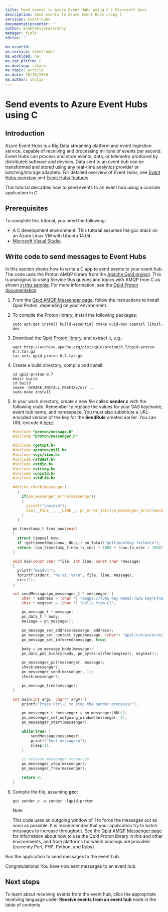 ```yaml
---
title: Send events to Azure Event Hubs using C | Microsoft Docs
description: Send events to Azure Event Hubs using C
services: event-hubs
documentationcenter: ''
author: ShubhaVijayasarathy
manager: timlt
editor: ''

ms.assetid: 
ms.service: event-hubs
ms.workload: na
ms.tgt_pltfrm: c
ms.devlang: csharp
ms.topic: article
ms.date: 10/16/2018
ms.author: shvija
---
```


# Send events to Azure Event Hubs using C

## Introduction
Azure Event Hubs is a Big Data streaming platform and event ingestion service, capable of receiving and processing millions of events per second. Event Hubs can process and store events, data, or telemetry produced by distributed software and devices. Data sent to an event hub can be transformed and stored using any real-time analytics provider or batching/storage adapters. For detailed overview of Event Hubs, see [Event Hubs overview](event-hubs-about.md) and [Event Hubs features](event-hubs-features.md).

This tutorial describes how to send events to an event hub using a console application in C. 

## Prerequisites
To complete this tutorial, you need the following:

* A C development environment. This tutorial assumes the gcc stack on an Azure Linux VM with Ubuntu 14.04.
* [Microsoft Visual Studio](https://www.visualstudio.com/).

## Write code to send messages to Event Hubs
In this section shows how to write a C app to send events to your event hub. The code uses the Proton AMQP library from the [Apache Qpid project](http://qpid.apache.org/). This is analogous to using Service Bus queues and topics with AMQP from C as shown [in this sample](https://code.msdn.microsoft.com/Using-Apache-Qpid-Proton-C-afd76504). For more information, see the [Qpid Proton documentation](http://qpid.apache.org/proton/index.html).

1. From the [Qpid AMQP Messenger page](https://qpid.apache.org/proton/messenger.html), follow the instructions to install Qpid Proton, depending on your environment.
2. To compile the Proton library, install the following packages:
   
    ```shell
    sudo apt-get install build-essential cmake uuid-dev openssl libssl-dev
    ```
3. Download the [Qpid Proton library](http://qpid.apache.org/proton/index.html), and extract it, e.g.:
   
    ```shell
    wget http://archive.apache.org/dist/qpid/proton/0.7/qpid-proton-0.7.tar.gz
    tar xvfz qpid-proton-0.7.tar.gz
    ```
4. Create a build directory, compile and install:
   
    ```shell
    cd qpid-proton-0.7
    mkdir build
    cd build
    cmake -DCMAKE_INSTALL_PREFIX=/usr ..
    sudo make install
    ```
5. In your work directory, create a new file called **sender.c** with the following code. Remember to replace the values for your SAS key/name, event hub name, and namespace. You must also substitute a URL-encoded version of the key for the **SendRule** created earlier. You can URL-encode it [here](http://www.w3schools.com/tags/ref_urlencode.asp).
   
    ```c
    #include "proton/message.h"
    #include "proton/messenger.h"
   
    #include <getopt.h>
    #include <proton/util.h>
    #include <sys/time.h>
    #include <stddef.h>
    #include <stdio.h>
    #include <string.h>
    #include <unistd.h>
    #include <stdlib.h>
   
    #define check(messenger)                                                     \
      {                                                                          \
        if(pn_messenger_errno(messenger))                                        \
        {                                                                        \
          printf("check\n");                                                     \
          die(__FILE__, __LINE__, pn_error_text(pn_messenger_error(messenger))); \
        }                                                                        \
      }
   
    pn_timestamp_t time_now(void)
    {
      struct timeval now;
      if (gettimeofday(&now, NULL)) pn_fatal("gettimeofday failed\n");
      return ((pn_timestamp_t)now.tv_sec) * 1000 + (now.tv_usec / 1000);
    }  
   
    void die(const char *file, int line, const char *message)
    {
      printf("Dead\n");
      fprintf(stderr, "%s:%i: %s\n", file, line, message);
      exit(1);
    }
   
    int sendMessage(pn_messenger_t * messenger) {
        char * address = (char *) "amqps://{SAS Key Name}:{SAS key}@{namespace name}.servicebus.windows.net/{event hub name}";
        char * msgtext = (char *) "Hello from C!";
   
        pn_message_t * message;
        pn_data_t * body;
        message = pn_message();
   
        pn_message_set_address(message, address);
        pn_message_set_content_type(message, (char*) "application/octect-stream");
        pn_message_set_inferred(message, true);
   
        body = pn_message_body(message);
        pn_data_put_binary(body, pn_bytes(strlen(msgtext), msgtext));
   
        pn_messenger_put(messenger, message);
        check(messenger);
        pn_messenger_send(messenger, 1);
        check(messenger);
   
        pn_message_free(message);
    }
   
    int main(int argc, char** argv) {
        printf("Press Ctrl-C to stop the sender process\n");
   
        pn_messenger_t *messenger = pn_messenger(NULL);
        pn_messenger_set_outgoing_window(messenger, 1);
        pn_messenger_start(messenger);
   
        while(true) {
            sendMessage(messenger);
            printf("Sent message\n");
            sleep(1);
        }
   
        // release messenger resources
        pn_messenger_stop(messenger);
        pn_messenger_free(messenger);
   
        return 0;
    }
    ```
6. Compile the file, assuming **gcc**:
   
    ```
    gcc sender.c -o sender -lqpid-proton
    ```

	> [!NOTE]
	> This code uses an outgoing window of 1 to force the messages out as soon as possible. It is recommended that your application try to batch messages to increase throughput. See the [Qpid AMQP Messenger page](https://qpid.apache.org/proton/messenger.html) for information about how to use the Qpid Proton library in this and other environments, and from platforms for which bindings are provided (currently Perl, PHP, Python, and Ruby).

Run the application to send messages to the event hub. 

Congratulations! You have now sent messages to an event hub.

## Next steps
To learn about receiving events from the event hub, click the appropriate receiving language under **Receive events from an event hub** node in the table of contents.


<!-- Images. -->
[21]: ./media/event-hubs-c-ephcs-getstarted/run-csharp-ephcs1.png
[24]: ./media/event-hubs-c-ephcs-getstarted/receive-eph-c.png

